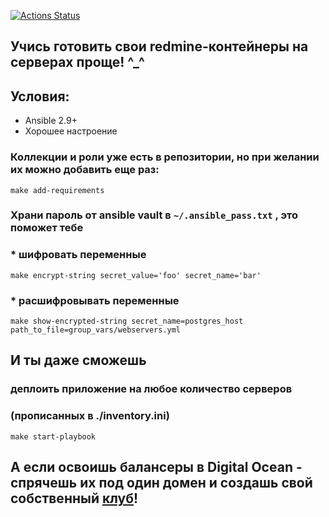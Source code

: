 [![Actions Status](https://github.com/Muz4k/devops-for-programmers-project-lvl2/workflows/hexlet-check/badge.svg)](https://github.com/Muz4k/devops-for-programmers-project-lvl2/actions)

## Учись готовить свои redmine-контейнеры на серверах проще! ^_^

## Условия:
- Ansible 2.9+
- Хорошее настроение

### Коллекции и роли уже есть в репозитории, но при желании их можно добавить еще раз:
```
make add-requirements
```

### Храни пароль от ansible vault в ```~/.ansible_pass.txt``` , это поможет тебе 
 ### * шифровать переменные
```
make encrypt-string secret_value='foo' secret_name='bar'
```

### * расшифровывать переменные
```
make show-encrypted-string secret_name=postgres_host path_to_file=group_vars/webservers.yml
```

## И ты даже сможешь

### деплоить приложение на любое количество серверов
### (прописанных в ./inventory.ini)
```
make start-playbook
```

## А если освоишь балансеры в Digital Ocean - спрячешь их под один домен и создашь свой собственный [клуб](https://project.gitpushforce.club/)!